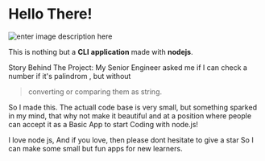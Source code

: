 ﻿# Hello There!

![enter image description here](https://user-images.githubusercontent.com/13025034/93635993-f7172300-fa14-11ea-9f53-2007cb2bed54.png)

This is nothing but a **CLI** **application** made with **nodejs**. 

Story Behind The Project:
My Senior Engineer asked me if I can check a number if it's palindrom , but without

> converting or comparing them as string.

So I made this.
The actuall code base is very small, but something sparked in my mind, that why not make it beautiful and at a position where people can accept it as a Basic App to start Coding with node.js!

I love node js, And if you love, then please dont hesitate to give a star So I can make some small but fun apps for new learners.
